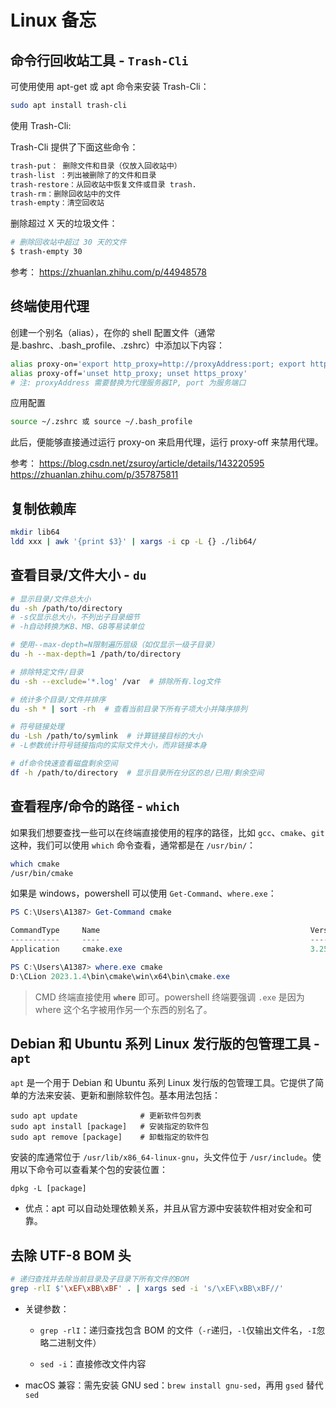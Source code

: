 # Linux 备忘

## 命令行回收站工具 - `Trash-Cli`

可使用使用 apt-get 或 apt 命令来安装 Trash-Cli：

```sh
sudo apt install trash-cli
```

使用 Trash-Cli:

Trash-Cli 提供了下面这些命令：

```sh
trash-put： 删除文件和目录（仅放入回收站中）
trash-list ：列出被删除了的文件和目录
trash-restore：从回收站中恢复文件或目录 trash.
trash-rm：删除回收站中的文件
trash-empty：清空回收站
```

删除超过 X 天的垃圾文件：

```sh
# 删除回收站中超过 30 天的文件
$ trash-empty 30
```

参考：
<https://zhuanlan.zhihu.com/p/44948578>

## 终端使用代理

创建一个别名（alias），在你的 shell 配置文件（通常是.bashrc、.bash_profile、.zshrc）中添加以下内容：

```sh
alias proxy-on='export http_proxy=http://proxyAddress:port; export https_proxy=http://proxyAddress:port'
alias proxy-off='unset http_proxy; unset https_proxy'
# 注: proxyAddress 需要替换为代理服务器IP, port 为服务端口
```

应用配置

```sh
source ~/.zshrc 或 source ~/.bash_profile
```

此后，便能够直接通过运行 proxy-on 来启用代理，运行 proxy-off 来禁用代理。

参考：
<https://blog.csdn.net/zsuroy/article/details/143220595>
<https://zhuanlan.zhihu.com/p/357875811>

## 复制依赖库

```sh
mkdir lib64
ldd xxx | awk '{print $3}' | xargs -i cp -L {} ./lib64/
```

## 查看目录/文件大小 - `du`

```sh
# 显示目录/文件总大小
du -sh /path/to/directory
# -s仅显示总大小，不列出子目录细节
# -h自动转换为KB、MB、GB等易读单位

# 使用--max-depth=N限制遍历层级（如仅显示一级子目录）
du -h --max-depth=1 /path/to/directory

# 排除特定文件/目录
du -sh --exclude='*.log' /var  # 排除所有.log文件

# 统计多个目录/文件并排序
du -sh * | sort -rh  # 查看当前目录下所有子项大小并降序排列

# 符号链接处理
du -Lsh /path/to/symlink  # 计算链接目标的大小
# -L参数统计符号链接指向的实际文件大小，而非链接本身

# df命令快速查看磁盘剩余空间
df -h /path/to/directory  # 显示目录所在分区的总/已用/剩余空间
```

## 查看程序/命令的路径 - `which`

如果我们想要查找一些可以在终端直接使用的程序的路径，比如 `gcc`、`cmake`、`git` 这种，我们可以使用 `which` 命令查看，通常都是在 `/usr/bin/`：

```sh
which cmake
/usr/bin/cmake
```

如果是 windows，powershell 可以使用 `Get-Command`、`where.exe`：

```powershell
PS C:\Users\A1387> Get-Command cmake

CommandType     Name                                               Version    Source
-----------     ----                                               -------    ------
Application     cmake.exe                                          3.25.2.0   D:\CLion 2023.1.4\bin\cmake\win\x64\bin\cmake.exe

PS C:\Users\A1387> where.exe cmake
D:\CLion 2023.1.4\bin\cmake\win\x64\bin\cmake.exe
```

> CMD 终端直接使用 **`where`** 即可。powershell 终端要强调 `.exe` 是因为 where 这个名字被用作另一个东西的别名了。

## Debian 和 Ubuntu 系列 Linux 发行版的包管理工具 - `apt`

`apt` 是一个用于 Debian 和 Ubuntu 系列 Linux 发行版的包管理工具。它提供了简单的方法来安装、更新和删除软件包。基本用法包括：

```shell
sudo apt update              # 更新软件包列表
sudo apt install [package]   # 安装指定的软件包
sudo apt remove [package]    # 卸载指定的软件包
```

安装的库通常位于 `/usr/lib/x86_64-linux-gnu`，头文件位于 `/usr/include`。使用以下命令可以查看某个包的安装位置：

```shell
dpkg -L [package]
```

- 优点：apt 可以自动处理依赖关系，并且从官方源中安装软件相对安全和可靠。

## 去除 UTF-8 BOM 头

```bash
# 递归查找并去除当前目录及子目录下所有文件的BOM
grep -rlI $'\xEF\xBB\xBF' . | xargs sed -i 's/\xEF\xBB\xBF//'
```

- 关键参数：

    - `grep -rlI`：递归查找包含 BOM 的文件（`-r`递归，`-l`仅输出文件名，`-I`忽略二进制文件）

    - `sed -i`：直接修改文件内容

- macOS 兼容：需先安装 GNU sed：`brew install gnu-sed`，再用 `gsed` 替代 `sed`
